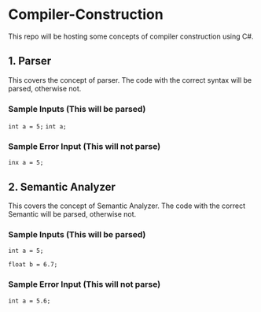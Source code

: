 # Compiler-Construction
This repo will be hosting some concepts of compiler construction using C#.

## 1. Parser
This covers the concept of parser. The code with the correct syntax will be parsed, otherwise not.

### Sample Inputs (This will be parsed)
```int a = 5;```
```int a;```
### Sample Error Input (This will not parse)
```inx a = 5;```

## 2. Semantic Analyzer
This covers the concept of Semantic Analyzer. The code with the correct Semantic will be parsed, otherwise not.

### Sample Inputs (This will be parsed)
```int a = 5;```

```float b = 6.7;```
### Sample Error Input (This will not parse)
```int a = 5.6;```

